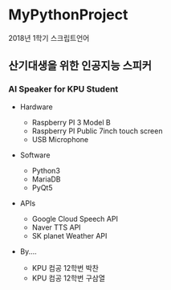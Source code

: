 # MyPythonProject
2018년 1학기 스크립트언어

## 산기대생을 위한 인공지능 스피커
### AI Speaker for KPU Student

- Hardware
  - Raspberry PI 3 Model B
  - Raspberry PI Public 7inch touch screen
  - USB Microphone
  
- Software
  - Python3
  - MariaDB
  - PyQt5
  
- APIs
  - Google Cloud Speech API
  - Naver TTS API
  - SK planet Weather API

- By....
  - KPU 컴공 12학번 박찬
  - KPU 컴공 12학번 구삼열
